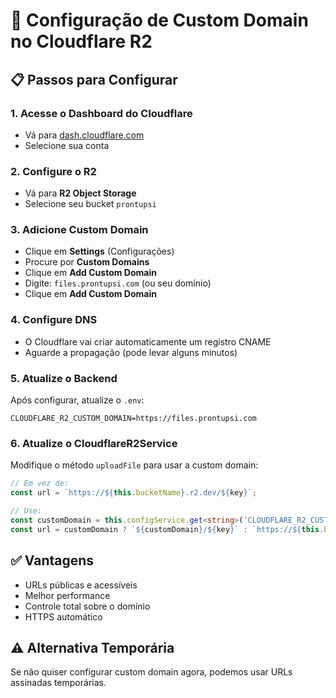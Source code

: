 # 🔧 Configuração de Custom Domain no Cloudflare R2

## 📋 Passos para Configurar

### 1. **Acesse o Dashboard do Cloudflare**
- Vá para [dash.cloudflare.com](https://dash.cloudflare.com)
- Selecione sua conta

### 2. **Configure o R2**
- Vá para **R2 Object Storage**
- Selecione seu bucket `prontupsi`

### 3. **Adicione Custom Domain**
- Clique em **Settings** (Configurações)
- Procure por **Custom Domains**
- Clique em **Add Custom Domain**
- Digite: `files.prontupsi.com` (ou seu domínio)
- Clique em **Add Custom Domain**

### 4. **Configure DNS**
- O Cloudflare vai criar automaticamente um registro CNAME
- Aguarde a propagação (pode levar alguns minutos)

### 5. **Atualize o Backend**
Após configurar, atualize o `.env`:

```env
CLOUDFLARE_R2_CUSTOM_DOMAIN=https://files.prontupsi.com
```

### 6. **Atualize o CloudflareR2Service**
Modifique o método `uploadFile` para usar a custom domain:

```typescript
// Em vez de:
const url = `https://${this.bucketName}.r2.dev/${key}`;

// Use:
const customDomain = this.configService.get<string>('CLOUDFLARE_R2_CUSTOM_DOMAIN');
const url = customDomain ? `${customDomain}/${key}` : `https://${this.bucketName}.r2.dev/${key}`;
```

## ✅ **Vantagens**
- URLs públicas e acessíveis
- Melhor performance
- Controle total sobre o domínio
- HTTPS automático

## ⚠️ **Alternativa Temporária**
Se não quiser configurar custom domain agora, podemos usar URLs assinadas temporárias.
